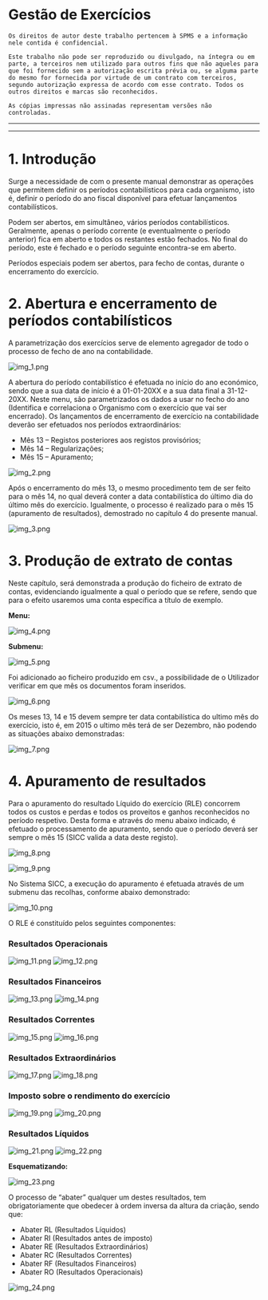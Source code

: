 # Gestão de Exercícios

``Os direitos de autor deste trabalho pertencem à SPMS e a informação nele contida é confidencial.``

``Este trabalho não pode ser reproduzido ou divulgado, na íntegra ou em parte, a terceiros nem utilizado para outros fins que não aqueles para que foi fornecido sem a autorização escrita prévia ou, se alguma parte do mesmo for fornecida por virtude de um contrato com terceiros, segundo autorização expressa de acordo com esse contrato. Todos os outros direitos e marcas são reconhecidos.``

``As cópias impressas não assinadas representam versões não controladas. ``

---
<!--
# Índice

1. [Introdução](#introducao)
2. [Abertura e encerramento de períodos contabilísticos](#abertura_encerramento_periodos_contabilisticos)
3. [Produção de extrato de contas](#producao_extrato_contas)
4. [Apuramento de resultados](#apuramento_resultados)
-->
___

<a name="introducao"></a>
# 1. Introdução

Surge a necessidade de com o presente manual demonstrar as operações que permitem definir os períodos contabilísticos para cada organismo, isto é, definir o período do ano fiscal disponível para efetuar lançamentos contabilísticos.

Podem ser abertos, em simultâneo, vários períodos contabilísticos. Geralmente, apenas o período corrente (e eventualmente o período anterior) fica em aberto e todos os restantes estão fechados. No final do período, este é fechado e o período seguinte encontra-se em aberto.

Períodos especiais podem ser abertos, para fecho de contas, durante o encerramento do exercício.

<a name="abertura_encerramento_periodos_contabilisticos"></a>
# 2. Abertura e encerramento de períodos contabilísticos

A parametrização dos exercícios serve de elemento agregador de todo o processo de fecho de ano na contabilidade.

![img_1.png](https://spmssicc.github.io/pages/content/img/markdown_docs/gestao_exercicios/img_1.png)

A abertura do período contabilístico é efetuada no início do ano económico, sendo que a sua data de início é a 01-01-20XX e a sua data final a 31-12-20XX.
Neste menu, são parametrizados os dados a usar no fecho do ano (Identifica e correlaciona o Organismo com o exercício que vai ser encerrado). Os lançamentos de encerramento de exercício na contabilidade deverão ser efetuados nos períodos extraordinários:

- Mês 13 – Registos posteriores aos registos provisórios;
- Mês 14 – Regularizações;
- Mês 15 – Apuramento;

![img_2.png](https://spmssicc.github.io/pages/content/img/markdown_docs/gestao_exercicios/img_2.png)

Após o encerramento do mês 13, o mesmo procedimento tem de ser feito para o mês 14, no qual deverá conter a data contabilística do último dia do último mês do exercício. Igualmente, o processo é realizado para o mês 15 (apuramento de resultados), demostrado no capítulo 4 do presente manual.

![img_3.png](https://spmssicc.github.io/pages/content/img/markdown_docs/gestao_exercicios/img_3.png)

<a name="producao_extrato_contas"></a>
# 3. Produção de extrato de contas

Neste capítulo, será demonstrada a produção do ficheiro de extrato de contas, evidenciando igualmente a qual o período que se refere, sendo que para o efeito usaremos uma conta específica a título de exemplo.

**Menu:**

![img_4.png](https://spmssicc.github.io/pages/content/img/markdown_docs/gestao_exercicios/img_4.png)

**Submenu:**

![img_5.png](https://spmssicc.github.io/pages/content/img/markdown_docs/gestao_exercicios/img_5.png)

Foi adicionado ao ficheiro produzido em csv., a possibilidade de o Utilizador verificar em que mês os documentos foram inseridos.

![img_6.png](https://spmssicc.github.io/pages/content/img/markdown_docs/gestao_exercicios/img_6.png)

Os meses 13, 14 e 15 devem sempre ter data contabilística do ultimo mês do exercício, isto é, em 2015 o ultimo mês terá de ser Dezembro, não podendo as situações abaixo demonstradas:

![img_7.png](https://spmssicc.github.io/pages/content/img/markdown_docs/gestao_exercicios/img_7.png)

<a name="apuramento_resultados"></a>
# 4. Apuramento de resultados

Para o apuramento do resultado Líquido do exercício (RLE) concorrem todos os custos e perdas e todos os proveitos e ganhos reconhecidos no período respetivo.
Desta forma e através do menu abaixo indicado, é efetuado o processamento de apuramento, sendo que o período deverá ser sempre o mês 15 (SICC valida a data deste registo).

![img_8.png](https://spmssicc.github.io/pages/content/img/markdown_docs/gestao_exercicios/img_8.png)

![img_9.png](https://spmssicc.github.io/pages/content/img/markdown_docs/gestao_exercicios/img_9.png)

No Sistema SICC, a execução do apuramento é efetuada através de um submenu das recolhas, conforme abaixo demonstrado:

![img_10.png](https://spmssicc.github.io/pages/content/img/markdown_docs/gestao_exercicios/img_10.png)

O RLE é constituído pelos seguintes componentes:

### Resultados Operacionais

![img_11.png](https://spmssicc.github.io/pages/content/img/markdown_docs/gestao_exercicios/img_11.png)
![img_12.png](https://spmssicc.github.io/pages/content/img/markdown_docs/gestao_exercicios/img_12.png)

### Resultados Financeiros

![img_13.png](https://spmssicc.github.io/pages/content/img/markdown_docs/gestao_exercicios/img_13.png)
![img_14.png](https://spmssicc.github.io/pages/content/img/markdown_docs/gestao_exercicios/img_14.png)

### Resultados Correntes

![img_15.png](https://spmssicc.github.io/pages/content/img/markdown_docs/gestao_exercicios/img_15.png)
![img_16.png](https://spmssicc.github.io/pages/content/img/markdown_docs/gestao_exercicios/img_16.png)

### Resultados Extraordinários

![img_17.png](https://spmssicc.github.io/pages/content/img/markdown_docs/gestao_exercicios/img_17.png)
![img_18.png](https://spmssicc.github.io/pages/content/img/markdown_docs/gestao_exercicios/img_18.png)

### Imposto sobre o rendimento do exercício

![img_19.png](https://spmssicc.github.io/pages/content/img/markdown_docs/gestao_exercicios/img_19.png)
![img_20.png](https://spmssicc.github.io/pages/content/img/markdown_docs/gestao_exercicios/img_20.png)

### Resultados Líquidos

![img_21.png](https://spmssicc.github.io/pages/content/img/markdown_docs/gestao_exercicios/img_21.png)
![img_22.png](https://spmssicc.github.io/pages/content/img/markdown_docs/gestao_exercicios/img_22.png)

**Esquematizando:**

![img_23.png](https://spmssicc.github.io/pages/content/img/markdown_docs/gestao_exercicios/img_23.png)

O processo de “abater” qualquer um destes resultados, tem obrigatoriamente que obedecer à ordem inversa da altura da criação, sendo que:

- Abater RL (Resultados Líquidos)
- Abater RI (Resultados antes de imposto)
- Abater RE (Resultados Extraordinários)
- Abater RC (Resultados Correntes)
- Abater RF (Resultados Financeiros)
- Abater RO (Resultados Operacionais)

![img_24.png](https://spmssicc.github.io/pages/content/img/markdown_docs/gestao_exercicios/img_24.png)
